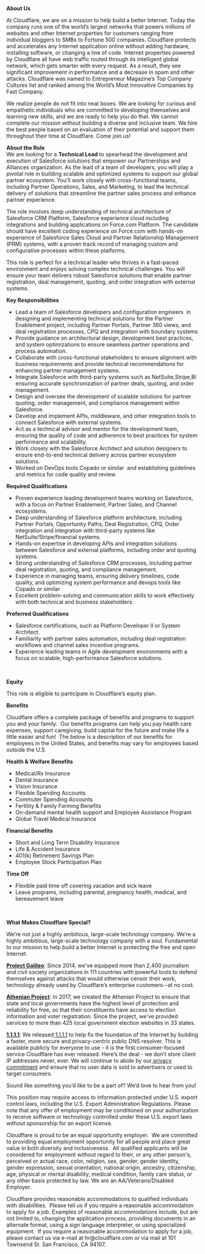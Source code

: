 <div class="content-intro">
	<div><strong>About Us</strong></div>
	<div>
		<p>At Cloudflare, we are on a mission to help build a better Internet. Today the company runs one of the world’s largest networks that powers millions of websites and other Internet properties for customers ranging from individual bloggers to SMBs to Fortune 500 companies. Cloudflare protects and accelerates any Internet application online without adding hardware, installing software, or changing a line of code. Internet properties powered by Cloudflare all have web traffic routed through its intelligent global network, which gets smarter with every request. As a result, they see significant improvement in performance and a decrease in spam and other attacks. Cloudflare was named to Entrepreneur Magazine’s Top Company Cultures list and ranked among the World’s Most Innovative Companies by Fast Company.&nbsp;</p>
		<p><span style="font-weight: 400;">We realize people do not fit into neat boxes. We are looking for curious and empathetic individuals who are committed to developing themselves and learning new skills, and we are ready to help you do that. We cannot complete our mission without building a diverse and inclusive team. We hire the best people based on an evaluation of their potential and support them throughout their time at Cloudflare. Come join us!&nbsp;</span></p>
	</div>
</div>
<p><strong>About the Role</strong><strong><br></strong>We are looking for a <strong>Technical Lead</strong> to spearhead the development and execution of Salesforce solutions that empower our Partnerships and Alliances organization. As the lead of a team of developers, you will play a pivotal role in building scalable and optimized systems to support our global partner ecosystem. You’ll work closely with cross-functional teams, including Partner Operations, Sales, and Marketing, to lead the technical delivery of solutions that streamline the partner sales process and enhance partner experience.&nbsp;</p>
<p>The role involves deep understanding of technical architecture of Salesforce CRM Platform, Salesforce experience cloud including integrations and building applications on Force.com Platform. The candidate should have excellent coding experience on Force.com with hands-on experience of Salesforce Sales Cloud and Partner Relationship Management (PRM) systems, with a proven track record of managing custom and configurative processes within these platforms.</p>
<p>This role is perfect for a technical leader who thrives in a fast-paced environment and enjoys solving complex technical challenges. You will ensure your team delivers robust Salesforce solutions that enable partner registration, deal management, quoting, and order integration with external systems.</p>
<p><strong>Key Responsibilities</strong></p>
<ul>
	<li>Lead a team of Salesforce developers and configuration engineers&nbsp; in designing and implementing technical solutions for the Partner Enablement project, including Partner Portals, Partner 360 views, and deal registration processes, CPQ and integration with boundary systems</li>
	<li>Provide guidance on architectural design, development best practices, and system optimizations to ensure seamless partner operations and process automation.</li>
	<li>Collaborate with cross-functional stakeholders to ensure alignment with business requirements and provide technical recommendations for enhancing partner management systems.</li>
	<li>Integrate Salesforce with third-party systems such as NetSuite,Stripe,BI&nbsp; ensuring accurate synchronization of partner deals, quoting, and order management.</li>
	<li>Design and oversee the development of scalable solutions for partner quoting, order management, and compliance management within Salesforce.</li>
	<li>Develop and implement APIs, middleware, and other integration tools to connect Salesforce with external systems.</li>
	<li>Act as a technical advisor and mentor for the development team, ensuring the quality of code and adherence to best practices for system performance and scalability.</li>
	<li>Work closely with the Salesforce Architect and solution designers to ensure end-to-end technical delivery across partner ecosystem solutions.</li>
	<li>Worked on DevOps tools Copado or similar&nbsp; and establishing guidelines and metrics for code quality and review.</li>
</ul>
<p><strong>Required Qualifications</strong></p>
<ul>
	<li>Proven experience leading development teams working on Salesforce, with a focus on Partner Enablement, Partner Sales, and Channel ecosystems.</li>
	<li>Deep understanding of Salesforce platform architecture, including Partner Portals, Opportunity Paths, Deal Registration, CPQ, Order integration and integration with third-party systems like NetSuite/Stripe/financial systems.</li>
	<li>Hands-on expertise in developing APIs and integration solutions between Salesforce and external platforms, including order and quoting systems.</li>
	<li>Strong understanding of Salesforce CRM processes, including partner deal registration, quoting, and compliance management.</li>
	<li>Experience in managing teams, ensuring delivery timelines, code quality, and optimizing system performance and devops tools like Copado or similar</li>
	<li>Excellent problem-solving and communication skills to work effectively with both technical and business stakeholders.</li>
</ul>
<p><strong>Preferred Qualifications</strong></p>
<ul>
	<li>Salesforce certifications, such as Platform Developer II or System Architect.</li>
	<li>Familiarity with partner sales automation, including deal registration workflows and channel sales incentive programs.</li>
	<li>Experience leading teams in Agile development environments with a focus on scalable, high-performance Salesforce solutions.</li>
</ul>
<p>&nbsp;</p>
<p><strong>Equity</strong></p>
<p>This role is eligible to participate in Cloudflare’s equity plan.</p>
<p><strong>Benefits</strong></p>
<p>Cloudflare offers a complete package of benefits and programs to support you and your family.&nbsp; Our benefits programs can help you pay health care expenses, support caregiving, build capital for the future and make life a little easier and fun!&nbsp; The below is a description of our benefits for employees in the United States, and benefits may vary for employees based outside the U.S.</p>
<p><strong>Health &amp; Welfare Benefits</strong></p>
<ul>
	<li>Medical/Rx Insurance</li>
	<li>Dental Insurance</li>
	<li>Vision Insurance</li>
	<li>Flexible Spending Accounts</li>
	<li>Commuter Spending Accounts</li>
	<li>Fertility &amp; Family Forming Benefits</li>
	<li>On-demand mental health support and Employee Assistance Program</li>
	<li>Global Travel Medical Insurance</li>
</ul>
<p><strong>Financial Benefits</strong></p>
<ul>
	<li>Short and Long Term Disability Insurance</li>
	<li>Life &amp; Accident Insurance</li>
	<li>401(k) Retirement Savings Plan</li>
	<li>Employee Stock Participation Plan</li>
</ul>
<p><strong>Time Off</strong></p>
<ul>
	<li>Flexible paid time off covering vacation and sick leave</li>
	<li>Leave programs, including parental, pregnancy health, medical, and bereavement leave</li>
</ul>
<p>&nbsp;</p>
<div class="content-conclusion">
	<p><strong>What Makes Cloudflare Special?</strong></p>
	<p><span style="font-weight: 400;">We’re not just a highly ambitious, large-scale technology company. We’re a highly ambitious, large-scale technology company with a soul. Fundamental to our mission to help build a better Internet is protecting the free and open Internet.</span></p>
	<p><a href="https://blog.cloudflare.com/protecting-free-expression-online/"><strong>Project Galileo</strong></a><span style="font-weight: 400;">: Since 2014, we've equipped more than 2,400 journalism and civil society organizations in 111 countries with powerful tools to defend themselves against attacks that would otherwise censor their work, technology already used by Cloudflare’s enterprise customers--at no cost.</span></p>
	<p><strong><a href="https://www.cloudflare.com/athenian/">Athenian Project</a></strong><span style="font-weight: 400;">: In 2017, we created the Athenian Project to ensure that state and local governments have the highest level of protection and reliability for free, so that their constituents have access to election information and voter registration. Since the project, we've provided services to more than 425 local government election websites in 33 states.</span></p>
	<p><a href="https://1.1.1.1/"><strong>1.1.1.1</strong></a><span style="font-weight: 400;">: We released</span><a href="https://1.1.1.1/"> <span style="font-weight: 400;">1.1.1.1</span></a><span style="font-weight: 400;"> to help fix the foundation of the Internet by building a faster, more secure and privacy-centric public DNS resolver. This is available publicly for everyone to use - it is the first consumer-focused service Cloudflare has ever released. Here’s the deal - we don’t store client IP addresses never, ever. We will continue to abide by our</span><a href="https://developers.cloudflare.com/1.1.1.1/privacy/public-dns-resolver"> privacy commitment</a><span style="font-weight: 400;"> and ensure that no user data is sold to advertisers or used to target consumers.</span></p>
	<p><span style="font-weight: 400;">Sound like something you’d like to be a part of? We’d love to hear from you!</span></p>
	<p><span style="font-weight: 400;">This position may require access to information protected under U.S. export control laws, including the U.S. Export Administration Regulations. Please note that any offer of employment may be conditioned on your authorization to receive software or technology controlled under these U.S. export laws without sponsorship for an export license.</span></p>
	<p><span style="font-weight: 400;">Cloudflare is proud to be an equal opportunity employer. &nbsp;We are committed to providing equal employment opportunity for all people and place great value in both diversity and inclusiveness. &nbsp;All qualified applicants will be considered for employment without regard to their, or any other person's, perceived or actual</span> <span style="font-weight: 400;">race, color, religion, sex, gender, gender identity, gender expression, sexual orientation, national origin, ancestry, citizenship, age, physical or mental disability, medical condition, family care status, or any other basis protected by law. </span><span style="font-weight: 400;">We are an AA/Veterans/Disabled Employer.</span></p>
	<p><span style="font-weight: 400;">Cloudflare provides reasonable accommodations to qualified individuals with disabilities. &nbsp;Please tell us if you require a reasonable accommodation to apply for a job. Examples of reasonable accommodations include, but are not limited to, changing the application process, providing documents in an alternate format, using a sign language interpreter, or using specialized equipment. &nbsp;If you require a reasonable accommodation to apply for a job, please contact us via e-mail at </span><span style="font-weight: 400;">hr@cloudflare.com</span><span style="font-weight: 400;"> or via mail at 101 Townsend St. San Francisco, CA 94107.</span></p>
</div>